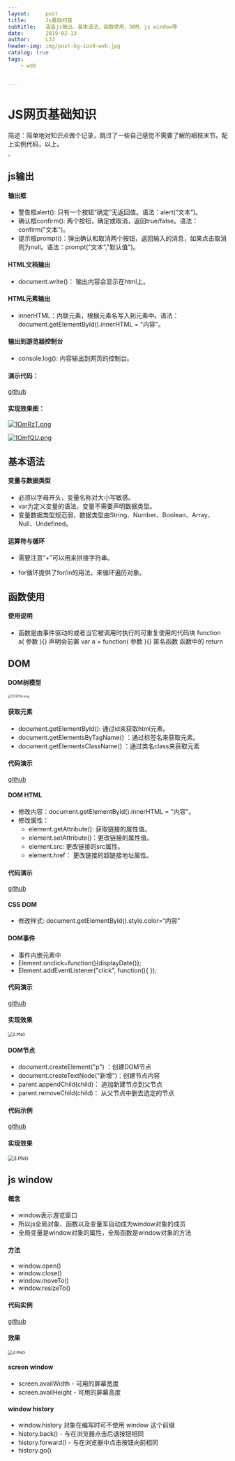 ```yaml
---
layout:     post
title:      Js基础扫盲
subtitle:   涵盖js输出、基本语法、函数使用、DOM、js window等
date:       2019-02-13
author:     LJJ
header-img: img/post-bg-ios9-web.jpg
catalog: true
tags:
    - web


---
```




# JS网页基础知识

简述：简单地对知识点做个记录，跳过了一些自己感觉不需要了解的细枝末节。配上实例代码，以上。

<img src="https://bkimg.cdn.bcebos.com/pic/0823dd54564e9258dbbe38929382d158cdbf4ec7?x-bce-process=image/watermark,g_7,image_d2F0ZXIvYmFpa2U5Mg==,xp_5,yp_5" alt="." style="zoom: 33%;" />

## js输出

#### 输出框

- 警告框alert(): 只有一个按钮“确定”无返回值。语法：alert(“文本”)。
- 确认框confirm(): 两个按钮，确定或取消，返回true/false。语法：confirm("文本")。
- 提示框prompt()：弹出确认和取消两个按钮，返回输入的消息，如果点击取消则为null。语法：prompt("文本","默认值")。

#### HTML文档输出

- document.write()： 输出内容会显示在html上。

#### HTML元素输出

- innerHTML：内联元素，根据元素名写入到元素中。语法：document.getElementById().innerHTML = "内容"。

#### 输出到游览器控制台

- console.log():  内容输出到网页的控制台。

#### 演示代码：

[github](https://github.com/knight-peanut/Javass/blob/master/webIe/jsEasy/输出框.html)

#### 实现效果图：

[![1OmRzT.png](https://s2.ax1x.com/2020/02/13/1OmRzT.png)](https://imgchr.com/i/1OmRzT)

[![1OmfQU.png](https://s2.ax1x.com/2020/02/13/1OmfQU.png)](https://imgchr.com/i/1OmfQU)

## 基本语法

#### 变量与数据类型

- 必须以字母开头，变量名称对大小写敏感。
- var为定义变量的语法，变量不需要声明数据类型。
- 变量数据类型规范弱，数据类型由String、Number、Boolean、Array、Null、Undefined。

#### 运算符与循环

- 需要注意“+”可以用来拼接字符串。

- for循环提供了for/in的用法，来循环遍历对象。

## 函数使用

#### 使用说明

- 函数是由事件驱动的或者当它被调用时执行的可重复使用的代码块
  			function  a( 参数 ){}   声明会前置
    			var  a  =  function( 参数 ){}  匿名函数
    			函数中的 return



## DOM

#### DOM树模型

<img src="https://s2.ax1x.com/2020/02/13/1O3Z8A.png" alt="1O3Z8A.png" style="zoom:50%;" />

#### 获取元素

- document.getElementById():  通过id来获取html元素。
- document.getElementsByTagName()  ：通过标签名来获取元素。
- document.getElementsClassName()  ：通过类名class来获取元素

#### 代码演示

[github](https://github.com/knight-peanut/Javass/blob/master/webIe/jsEasy/DOM元素.html)



#### DOM HTML

- 修改内容：document.getElementById().innerHTML = "内容"。
- 修改属性：
  - element.getAttribute():  获取链接的属性值。
  - element.setAttribute()：更改链接的属性值。
  - element.src:  更改链接的src属性。
  - element.href： 更改链接的超链接地址属性。

#### 代码演示

[github](https://github.com/knight-peanut/Javass/blob/master/webIe/jsEasy/DOMHTML.html)

#### CSS DOM

- 修改样式: 	document.getElementById().style.color=“内容”



#### DOM事件

- 事件内嵌元素中 
- Element.onclick=function(){displayDate()};
- Element.addEventListener("click", function(){  });



#### 代码演示

[github](https://github.com/knight-peanut/Javass/blob/master/webIe/jsEasy/DOM事件.html)

#### 实现效果

<img src="https://i.loli.net/2020/02/13/op85PSqXLRi7WkJ.png" alt="2.PNG" style="zoom:67%;" />

#### DOM节点

- document.createElement("p")  ：创建DOM节点
- document.createTextNode("新增")：创建节点内容
- parent.appendChild(child)： 追加新建节点到父节点
- parent.removeChild(child)： 从父节点中删去选定的节点

#### 代码示例

[github](https://github.com/knight-peanut/Javass/blob/master/webIe/jsEasy/DOM节点.html)

#### 实现效果

<img src="https://i.loli.net/2020/02/13/D8kT7wmBl6cpbH4.png" alt="3.PNG" style="zoom:80%;" />

## js window

#### 概念

- window表示游览窗口
- 所以js全局对象、函数以及变量军自动成为window对象的成员
- 全局变量是window对象的属性，全局函数是window对象的方法

#### 

#### 方法

- window.open()
- window.close()
- window.moveTo()
- window.resizeTo()



#### 代码实例

[github](https://github.com/knight-peanut/Javass/blob/master/webIe/jsEasy/窗口.html)

#### 效果

<img src="https://i.loli.net/2020/02/13/PhS3sDZy8c1GakA.png" alt="4.PNG" style="zoom:67%;" />



#### screen window

- screen.availWidth - 可用的屏幕宽度
- screen.availHeight - 可用的屏幕高度



#### window history

 *  window.history 对象在编写时可不使用 window 这个前缀
 *  history.back() - 与在浏览器点击后退按钮相同		
 *  history.forward() - 与在浏览器中点击按钮向前相同
 *  history.go()















